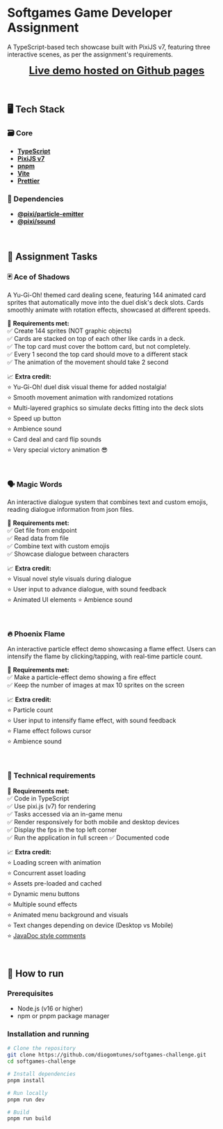 # Softgames Game Developer Assignment

A TypeScript-based tech showcase built with PixiJS v7, featuring three interactive scenes, as per the assignment's requirements.

<div align="center">
  <div style="font-size: 24px; font-weight: bold; text-align: center;"><a href="https://diogomtunes.github.io/softgames-challenge/">Live demo hosted on Github pages<a></div>
</div>

&nbsp;

## 🖥️ Tech Stack

### 🗃️ Core

- **[TypeScript](https://www.typescriptlang.org/)**
- **[PixiJS v7](https://pixijs.download/v7.x/docs/index.html)**
- **[pnpm](https://pnpm.io/)**
- **[Vite](https://vitejs.dev/)**
- **[Prettier](https://prettier.io/)**

### 🤝 Dependencies

- **[@pixi/particle-emitter](https://github.com/pixijs-userland/particle-emitter)**
- **[@pixi/sound](https://github.com/pixijs/sound)**

&nbsp;

## 📝 Assignment Tasks

### 🃏 Ace of Shadows

A Yu-Gi-Oh! themed card dealing scene, featuring 144 animated card sprites that automatically move into the duel disk's deck slots.
Cards smoothly animate with rotation effects, showcased at different speeds.

🎯 **Requirements met:**  
✅ Create 144 sprites (NOT graphic objects)  
✅ Cards are stacked on top of each other like cards in a deck.  
✅ The top card must cover the bottom card, but not completely.  
✅ Every 1 second the top card should move to a different stack  
✅ The animation of the movement should take 2 second

📈 **Extra credit:**  
⭐ Yu-Gi-Oh! duel disk visual theme for added nostalgia!  
⭐ Smooth movement animation with randomized rotations  
⭐ Multi-layered graphics so simulate decks fitting into the deck slots  
⭐ Speed up button  
⭐ Ambience sound  
⭐ Card deal and card flip sounds  
⭐ Very special victory animation 😎  

&nbsp;

### 🗣️ Magic Words

An interactive dialogue system that combines text and custom emojis, reading dialogue information from json files.

🎯 **Requirements met:**  
✅ Get file from endpoint  
✅ Read data from file  
✅ Combine text with custom emojis  
✅ Showcase dialogue between characters

📈 **Extra credit:**  
⭐ Visual novel style visuals during dialogue  
⭐ User input to advance dialogue, with sound feedback  
⭐ Animated UI elements
⭐ Ambience sound  

&nbsp;

### 🔥 Phoenix Flame

An interactive particle effect demo showcasing a flame effect.
Users can intensify the flame by clicking/tapping, with real-time particle count.

🎯 **Requirements met:**  
✅ Make a particle-effect demo showing a fire effect  
✅ Keep the number of images at max 10 sprites on the screen

📈 **Extra credit:**  
⭐ Particle count  
⭐ User input to intensify flame effect, with sound feedback  
⭐ Flame effect follows cursor  
⭐ Ambience sound  

&nbsp;

### 📱 Technical requirements

🎯 **Requirements met:**  
✅ Code in TypeScript  
✅ Use pixi.js (v7) for rendering  
✅ Tasks accessed via an in-game menu  
✅ Render responsively for both mobile and desktop devices  
✅ Display the fps in the top left corner  
✅ Run the application in full screen
✅ Documented code

📈 **Extra credit:**  
⭐ Loading screen with animation  
⭐ Concurrent asset loading  
⭐ Assets pre-loaded and cached  
⭐ Dynamic menu buttons  
⭐ Multiple sound effects  
⭐ Animated menu background and visuals  
⭐ Text changes depending on device (Desktop vs Mobile)  
⭐ [JavaDoc style comments](https://www.baeldung.com/javadoc)

&nbsp;

## 🚀 How to run

### Prerequisites

- Node.js (v16 or higher)
- npm or pnpm package manager

### Installation and running

```bash
# Clone the repository
git clone https://github.com/diogomtunes/softgames-challenge.git
cd softgames-challenge

# Install dependencies
pnpm install

# Run locally
pnpm run dev

# Build
pnpm run build
```
